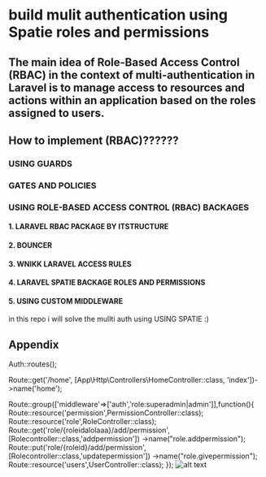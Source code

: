 # build mulit authentication using Spatie roles and permissions
## The main idea of Role-Based Access Control (RBAC) in the context of multi-authentication in Laravel is to manage access to resources and actions within an application based on the roles assigned to users.
## How to implement (RBAC)??????
### USING GUARDS
### GATES AND POLICIES
### USING ROLE-BASED ACCESS CONTROL (RBAC) BACKAGES
#### 1.	LARAVEL RBAC PACKAGE BY ITSTRUCTURE
#### 2.	BOUNCER
#### 3.	WNIKK LARAVEL ACCESS RULES
#### 4.	LARAVEL SPATIE BACKAGE ROLES AND PERMISSIONS
#### 5.	USING CUSTOM MIDDLEWARE
in this repo i will solve the mullti auth using 
USING SPATIE :)



## Appendix
Auth::routes();

Route::get('/home', [App\Http\Controllers\HomeController::class, 'index'])->name('home');

Route::group(['middleware'=>['auth','role:superadmin|admin']],function(){
Route::resource('permission',PermissionController::class);
Route::resource('role',RoleController::class);
Route::get('role/{roleidalolaaa}/add/permission',[Rolecontroller::class,'addpermission'])
->name("role.addpermission");
Route::put('role/{roleid}/add/permission',[Rolecontroller::class,'updatepermission'])
->name("role.givepermission");
Route::resource('users',UserController::class);
});
![alt text](https://as1.ftcdn.net/v2/jpg/05/47/33/06/1000_F_547330682_ZIaIyw71gtdxlxZ9N2UyTAHHCrlEgj9c.jpg)